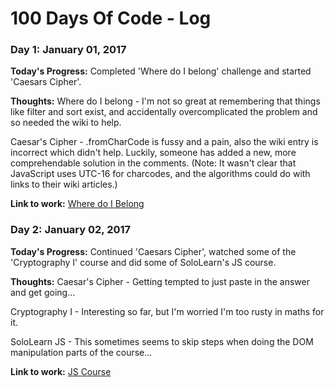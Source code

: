 # 100 Days Of Code - Log

### Day 1: January 01, 2017

**Today's Progress:** Completed 'Where do I belong' challenge and started 'Caesars Cipher'.

**Thoughts:** 
 Where do I belong - I'm not so great at remembering that things like filter and sort exist, and accidentally overcomplicated the problem and so needed the wiki to help. 

Caesar's Cipher - .fromCharCode is fussy and a pain, also the wiki entry is incorrect which didn't help. Luckily, someone has added a new, more comprehendable solution in the comments. (Note: It wasn't clear that JavaScript uses UTC-16 for charcodes, and the algorithms could do with links to their wiki articles.)

**Link to work:** [Where do I Belong](https://www.freecodecamp.com/challenges/where-do-i-belong#?solution=%0Afunction%20getIndexToIns(arr%2C%20num)%20%7B%0A%20%20%2F%2F%20Find%20my%20place%20in%20this%20sorted%20array.%0A%20%20arr.sort(function(a%2C%20b)%20%7B%0A%20%20%20%20return%20a%20-%20b%3B%0A%20%20%7D)%3B%0A%20%20%0A%20%20for%20(var%20i%20%3D%200%3B%20i%20%3C%20arr.length%3B%20i%2B%2B)%20%7B%0A%20%20%20%20if%20(num%20%3C%3D%20arr%5Bi%5D)%20%7B%0A%20%20%20%20%20%20return%20i%3B%0A%20%20%20%20%7D%20%20%20%20%0A%20%20%7D%0A%20%20%0A%20%20return%20arr.length%3B%0A%7D%0A%0AgetIndexToIns(%5B2%2C%205%2C%2010%5D%2C%2015)%3B%0A)

### Day 2: January 02, 2017

**Today's Progress:** Continued 'Caesars Cipher', watched some of the 'Cryptography I' course and did some of SoloLearn's JS course.

**Thoughts:** 
Caesar's Cipher - Getting tempted to just paste in the answer and get going...

Cryptography I - Interesting so far, but I'm worried I'm too rusty in maths for it.

SoloLearn JS - This sometimes seems to skip steps when doing the DOM manipulation parts of the course...

**Link to work:** [JS Course](https://www.sololearn.com/Profile/372058/JavaScript)
